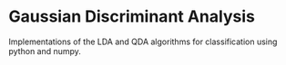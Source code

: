 # Gaussian Discriminant Analysis
Implementations of the LDA and QDA algorithms for classification using python and numpy.
